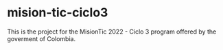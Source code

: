 # mision-tic-ciclo3
This is the project for the MisionTic 2022 - Ciclo 3 program offered by the goverment of Colombia.
